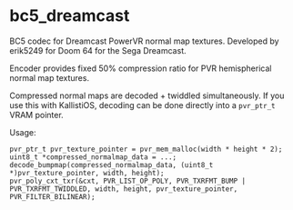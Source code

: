 # bc5_dreamcast
BC5 codec for Dreamcast PowerVR normal map textures. Developed by erik5249 for Doom 64 for the Sega Dreamcast.

Encoder provides fixed 50% compression ratio for PVR hemispherical normal map textures.

Compressed normal maps are decoded + twiddled simultaneously. If you use this with KallistiOS, decoding can be done directly into a `pvr_ptr_t` VRAM pointer.

Usage:

```
pvr_ptr_t pvr_texture_pointer = pvr_mem_malloc(width * height * 2);
uint8_t *compressed_normalmap_data = ...;
decode_bumpmap(compressed_normalmap_data, (uint8_t *)pvr_texture_pointer, width, height);
pvr_poly_cxt_txr(&cxt, PVR_LIST_OP_POLY, PVR_TXRFMT_BUMP | PVR_TXRFMT_TWIDDLED, width, height, pvr_texture_pointer, PVR_FILTER_BILINEAR);
```
